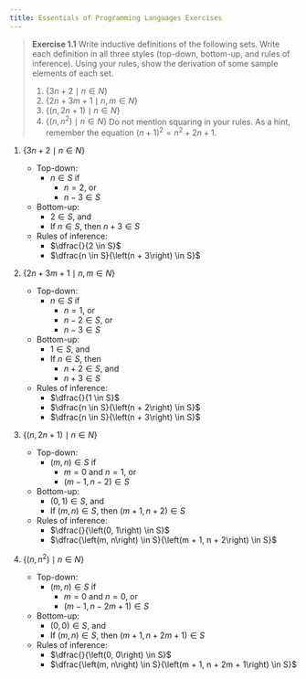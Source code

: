 ```yaml
---
title: Essentials of Programming Languages Exercises
---
```


> **Exercise 1.1** Write inductive definitions of the following sets. Write each definition in all three styles
> (top-down, bottom-up, and rules of inference). Using your rules, show the derivation of some sample elements of each
> set.
> 1. $\left\{3n + 2 \mid n \in N \right\}$
> 2. $\left\{2n + 3m + 1 \mid n, m \in N\right\}$
> 3. $\left\{\left(n, 2n + 1\right) \mid n \in N\right\}$
> 4. $\left\{\left(n, n ^ 2\right) \mid n \in N\right\}$ Do not mention squaring in your rules. As a hint, remember the
>    equation $\left(n + 1\right) ^ 2 = n ^ 2 + 2n + 1$.

1. $\left\{3n + 2 \mid n \in N \right\}$

   - Top-down:
       - $n \in S$ if
           - $n = 2$, or
           - $n - 3 \in S$
   - Bottom-up:
       - $2 \in S$, and
       - If $n \in S$, then $n + 3 \in S$
   - Rules of inference:
       - $\dfrac{}{2 \in S}$
       - $\dfrac{n \in S}{\left(n + 3\right) \in S}$
2. $\left\{2n + 3m + 1 \mid n, m \in N\right\}$

   - Top-down:
       - $n \in S$ if
           - $n = 1$, or
           - $n - 2 \in S$, or
           - $n - 3 \in S$
   - Bottom-up:
       - $1 \in S$, and
       - If $n \in S$, then
           - $n + 2 \in S$, and
           - $n + 3 \in S$
   - Rules of inference:
       - $\dfrac{}{1 \in S}$
       - $\dfrac{n \in S}{\left(n + 2\right) \in S}$
       - $\dfrac{n \in S}{\left(n + 3\right) \in S}$
3.  $\left\{\left(n, 2n + 1\right) \mid n \in N\right\}$

    - Top-down:
        - $\left(m, n\right) \in S$ if
             - $m = 0$ and $n = 1$, or
             - $\left(m - 1, n - 2\right) \in S$
    - Bottom-up:
        - $\left(0, 1\right) \in S$, and
        - If $\left(m, n\right) \in S$, then $\left(m + 1, n + 2\right) \in S$
    - Rules of inference:
        - $\dfrac{}{\left(0, 1\right) \in S}$
        - $\dfrac{\left(m, n\right) \in S}{\left(m + 1, n + 2\right) \in S}$
4. $\left\{\left(n, n ^ 2\right) \mid n \in N\right\}$
    - Top-down:
        - $\left(m, n\right) \in S$ if
             - $m = 0$ and $n = 0$, or
             - $\left(m - 1, n - 2m + 1\right) \in S$
    - Bottom-up:
        - $\left(0, 0\right) \in S$, and
        - If $\left(m, n\right) \in S$, then $\left(m + 1, n + 2m + 1\right) \in S$
    - Rules of inference:
        - $\dfrac{}{\left(0, 0\right) \in S}$
        - $\dfrac{\left(m, n\right) \in S}{\left(m + 1, n + 2m + 1\right) \in S}$
